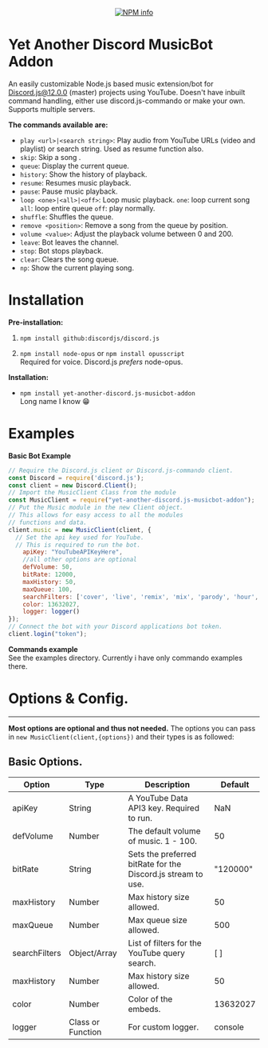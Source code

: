 <div align="center">
  <p>
    <a href="https://nodei.co/npm/yet-another-discord.js-musicbot-addon
/"><img src="https://nodei.co/npm/yet-another-discord.js-musicbot-addon.png?downloads=true&stars=true" alt="NPM info" /></a>
  </p>
</div> 

# Yet Another Discord MusicBot Addon
An easily customizable Node.js based music extension/bot for Discord.js@12.0.0 (master) projects using YouTube. Doesn't have inbuilt command handling, either use discord.js-commando or make your own. Supports multiple servers.

__The commands available are:__
* `play <url>|<search string>`: Play audio from YouTube URLs (video and playlist) or search string. Used as resume function also.
* `skip`: Skip a song .
* `queue`: Display the current queue.
* `history`: Show the history of playback.
* `resume`: Resumes music playback.
* `pause`: Pause music playback.
* `loop <one>|<all>|<off>`: Loop music playback. `one`: loop current song `all`: loop entire queue `off`: play normally.
* `shuffle`: Shuffles the queue.
* `remove <position>`: Remove a song from the queue by position.
* `volume <value>`: Adjust the playback volume between 0 and 200.
* `leave`: Bot leaves the channel.
* `stop`: Bot stops playback.
* `clear`: Clears the song queue.
* `np`: Show the current playing song.

# Installation
__Pre-installation:__  
1. `npm install github:discordjs/discord.js`

2. `npm install node-opus` or `npm install opusscript`  
Required for voice. Discord.js _prefers_ node-opus.

__Installation:__
* `npm install yet-another-discord.js-musicbot-addon`  
Long name I know 😁

# Examples
__Basic Bot Example__
```js
// Require the Discord.js client or Discord.js-commando client.
const Discord = require('discord.js');
const client = new Discord.Client();
// Import the MusicClient Class from the module
const MusicClient = require("yet-another-discord.js-musicbot-addon");
// Put the Music module in the new Client object.
// This allows for easy access to all the modules
// functions and data.
client.music = new MusicClient(client, {
  // Set the api key used for YouTube.
  // This is required to run the bot.
	apiKey: "YouTubeAPIKeyHere",
	//all other options are optional
	defVolume: 50,
	bitRate: 12000,
	maxHistory: 50,
	maxQueue: 100,
	searchFilters: ['cover', 'live', 'remix', 'mix', 'parody', 'hour', 'extended'],
	color: 13632027,
	logger: logger()
});
// Connect the bot with your Discord applications bot token.
client.login("token");
```
__Commands example__  
See the examples directory.
Currently i have only commando examples there.

# Options & Config.
***
__Most options are optional and thus not needed.__
The options you can pass in `new MusicClient(client,{options})` and their types is as followed:

## Basic Options.
| Option | Type | Description | Default |
| --- | --- | --- | --- |
| apiKey | String | A YouTube Data API3 key. Required to run. | NaN |
| defVolume | Number | The default volume of music. 1 - 100. | 50 |
| bitRate | String | Sets the preferred bitRate for the Discord.js stream to use. | "120000" |
| maxHistory | Number | Max history size allowed. | 50 |
| maxQueue | Number | Max queue size allowed. | 500 |
| searchFilters | Object/Array | List of filters for the YouTube query search. | [ ] |
| maxHistory | Number | Max history size allowed. | 50 |
| color | Number | Color of the embeds. | 13632027 |
| logger | Class or Function | For custom logger. | console |
